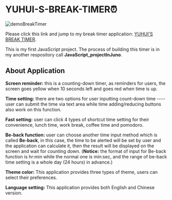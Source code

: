 # YUHUI-S-BREAK-TIMER:alarm_clock:  
  
![demoBreakTimer](https://user-images.githubusercontent.com/84819219/133723645-49136724-1226-4c83-af31-66c182e0b9ae.png)  
  
Please click this link and jump to my break timer application: [YUHUI'S BREAK TIMER](https://hughzhoutrt.github.io/YUHUI-BREAK-TIMER/).   
  
This is my first JavaScript project. The process of building this timer is in my another respository call __JavaScript_projectInJuno__.  
  
  
## About Application  
  
**Screen reminder:** this is a counting-down timer, as reminders for users, the screen goes yellow when 10 seconds left and goes red when time is up.  
  
**Time setting:** there are two options for user inputting count-down time ---- user can submit the time via text area while time adding/reducing buttons also work on this function.  
  
**Fast setting:** user can click 4 types of shortcut time setting for their convenience, lunch time, work break, coffee time and pomodoro.  
  
**Be-back function:** user can choose another time input method which is called **Be-back**, in this case, the time to be alerted will be set by user and the application can calculate it, then the result will be displayed on the screen and wait for counting down. (**Notice:** the format of input for Be-back function is hr:min while the normal one is min:sec, and the range of be-back time setting is a whole day (24 hours) in advance.)  
  
**Theme color:** This application provides three types of theme, users can select their preferences.  
  
**Language setting:** This application provides both English and Chinese version.
